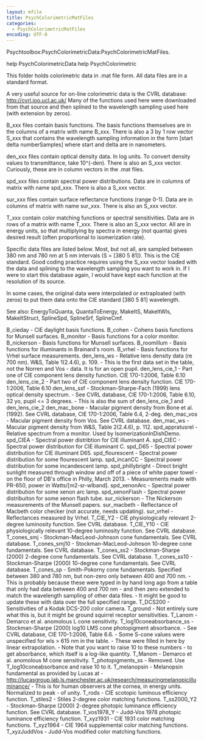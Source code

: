 ```yaml
---
layout: mfile
title: PsychColorimetricMatFiles
categories:
  - PsychColorimetricMatFiles
encoding: UTF-8
---
```


Psychtoolbox:PsychColorimetricData:PsychColorimetricMatFiles.

help PsychColorimetricData
help PsychColorimetric

This folder holds colorimetric data in .mat file form.
All data files are in a standard format.

A very useful source for on-line
colorimetric data is the CVRL database:
  http://cvrl.ioo.ucl.ac.uk/
Many of the functions used here were downloaded from
that source and then splined to the wavelength sampling
used here (with extension by zeros).

  B\_xxx files contain basis functions.  The basis functions themselves
    are in the columns of a matrix with name B\_xxx.  There is also
    a 3 by 1 row vector S\_xxx that contains the wavelength sampling
    information in the form [start delta numberSamples] where start
    and delta are in nanometers.

  den\_xxx files contain optical density data.  In log units.  To
    convert density values to transmittance, take 10^(-den).  There
    is also an S\_xxx vector.  Curiously, these are in column vectors
    in the .mat files.

  spd\_xxx files contain spectral power distributions.  Data are in
    columns of matrix with name spd\_xxx.  There is also a S\_xxx
    vector.

  sur\_xxx files contain surface reflectance functions (range 0-1).  Data
    are in columns of matrix with name sur\_xxx.  There is also an S\_xxx
    vector.

  T\_xxx contain color matching functions or spectral sensitivities.  Data
     are in rows of a matrix with name T\_xxx.  There is also an S\_xxx
     vector.  All are in energy units, so that multiplying by spectra in
     energy (not quanta) gives desired result (often proportional to
     isomerization rate).

 Specific data files are listed below.  Most, but not all, are sampled
 between 380 nm and 780 nm at 5 nm intervals (S = [380 5 81]).  This is
 the CIE standard.  Good coding practice requires using the S\_xxx vector
 loaded with the data and splining to the wavelength sampling you want to work
 in.  If I were to start this database again, I would have kept each function
 at the resolution of its source.

 In some cases, the original data were interpolated or extraploated (with zeros)
 to put them data onto the CIE standard [380 5 81] wavelength.

 See also: EnergyToQuanta, QuantaToEnergy, MakeItS, MakeItWls, MakeItStruct,
   SplineSpd, SplineSrf, SplineCmf.

  B\_cieday            - CIE daylight basis functions.
  B\_cohen             - Cohens basis functions for Munsell surfaces.
  B\_monitor           - Basis functions for a color monitor.
  B\_nickerson         - Basis functions for Munsell surfaces.
  B\_roomillum         - Basis functions for illuminants in Brainard's room.
  B\_vrhel             - Basis functions for Vrhel surface measurements.
  den\_lens\_ws         - Relative lens density data (re 700 nm).  W&S, Table 1(2.4.6), p. 109.
                      -   This is the first data set in the table, not the Norren and Vos
                      -   data.  It is for an open pupil.
  den\_lens\_cie\_1      - Part one of CIE component lens density function. CIE 170-1:2006, Table 6.10
  den\_lens\_cie\_2      - Part two of CIE component lens density function. CIE 170-1:2006, Table 6.10
  den\_lens\_ssf        - Stockman-Sharpe-Fach (1999) lens optical density spectrum.
                      -   See CVRL database, CIE 170-1:2006, Table 6.10, 32 yo, pupil \<= 3 degrees.
                      -   This is also the sum of den\_lens\_cie\_1 and den\_lens\_cie\_2
  den\_mac\_bone        - Macular pigment density from Bone et al. (1992).  See CVRL database, CIE 170-1:2006, Table 6.4, 2-deg.
  den\_mac\_vos         - Macular pigment density from Vos.  See CVRL database.
  den\_mac\_ws          - Macular pigment density from W&S, Table 2(2.4.6), p. 112.
  spd\_appratusrel     - Relative spectrum from a monitor.  Used by IsomerizationInDishDemo.
  spd\_CIEA            - Spectral power distribtion for CIE illuminant A.
  spd\_CIEC            - Spectral power distribution for CIE illuminant C.
  spd\_D65             - Spectral power distribution for CIE illuminant D65.
  spd\_flourescent     - Spectral power distribution for some flourescent lamp.
  spd\_incanCC         - Spectral power distribution for some incandescent lamp.
  spd\_phillybright    - Direct bright sunlight measured through window and off of a piece of white paper towel
                      -   on the floor of DB's office in Philly, March 2013.
                      -   Measurements made with PR-650, power in Watts/[m2-sr-wlband].
  spd\_xenonArc        - Spectral power distribution for some xenon arc lamp.
  spd\_xenonFlash      - Spectral power distribuiton for some xenon flash tube.
  sur\_nickerson       - The Nickerson measurements of the Munsell papers.
  sur\_macbeth         - Reflectance of Macbeth color checker (not accurate, needs updating).
  sur\_vrhel           - Reflectances measured by Vrhel.
  T\_CIE\_Y2            - CIE physiologically relevant 2-degree luminosity function.  See CVRL database.
  T\_CIE\_Y10           - CIE physiologically relevant 10-degree luminosity function.  See CVRL database.
  T\_cones\_smj         - Stockman-MacLeod-Johnson cone fundamentals.  See CVRL database.
  T\_cones\_smj10       - Stockman-MacLeod-Johnson 10-degree cone fundamentals.  See CVRL database.
  T\_cones\_ss2         - Stockman-Sharpe (2000) 2-degree cone fundamentals.  See CVRL database.
  T\_cones\_ss10        - Stockman-Sharpe (2000) 10-degree cone fundamentals.  See CVRL database.
  T\_cones\_sp          - Smith-Pokorny cone fundamentals.  Specified between 380 and 780 nm, but non-zero only between 400 and 700 nm.
                      -   This is probably because these were typed in by hand long ago from a table that only had data between 400 and 700 nm
                      -   and then zero extended to match the wavelength sampling of other data files.
                      -   It might be good to update these with data over the full specified range.
  T\_DCS200            - Sensitivities of a Kodak DCS-200 color camera.
  T\_ground            - Not entirely sure what this is, but it might be ground squirrel receptor sensitivities.
  T\_Lanom             - Demarco et al. anomolous L cone sensitivity.
  T\_log10coneabsorbance\_ss - Stockman-Sharpe (2000) log10 LMS cone photopigment absorbance.
                      -   See CVRL database, CIE 170-1:2006, Table 6.6.
                      -   Some S-cone values were unspecified for wls \> 615 nm in the table.
                      -   These were filled in here by linear extrapolation.
                      -   Note that you want to raise 10 to these numbers
                      -   to get absorbance, which itself is a log-like quantity.
  T\_Manom             - Demarco et al. anomolous M cone sensitivity.
  T\_photopigments\_ss  - Removed.  Use T\_log10coneabsorbance and raise 10 to it.
  T\_melanopsin        - Melanopsin fundamental as provided by Lucas at
                      -   http://lucasgroup.lab.ls.manchester.ac.uk/research/measuringmelanopicilluminance/
                      -   This is for human observers at the cornea, in energy units.  Normalized to peak
                      -   of unity.
  T\_rods              - CIE scotopic luminous efficiency function.
  T\_stiles2           - Stiles 2-degree color matching functions.
  T\_ss2000\_Y2         - Stockman-Sharpe (2000) 2-degree photopic luminance efficiency function.  See CVRL database.
  T\_vos1978\_Y         - Judd-Vos 1978 photopic luminance efficiency function.
  T\_xyz1931           - CIE 1931 color matching functions.
  T\_xyz1964           - CIE 1964 supplemental color matching functions.
  T\_xyzJuddVos        - Judd-Vos modified color matching functions.